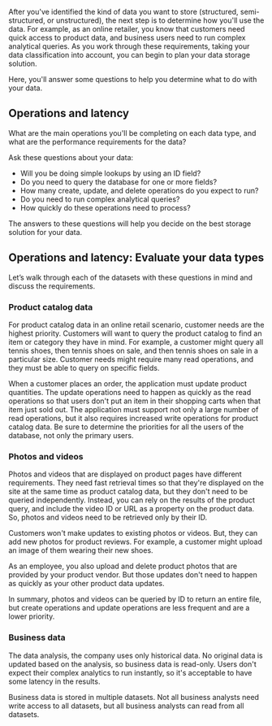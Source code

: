 After you've identified the kind of data you want to store (structured, semi-structured, or unstructured), the next step is to determine how you'll use the data. For example, as an online retailer, you know that customers need quick access to product data, and business users need to run complex analytical queries. As you work through these requirements, taking your data classification into account, you can begin to plan your data storage solution.

Here, you'll answer some questions to help you determine what to do with your data.

## Operations and latency

What are the main operations you'll be completing on each data type, and what are the performance requirements for the data?

Ask these questions about your data:

- Will you be doing simple lookups by using an ID field?
- Do you need to query the database for one or more fields?
- How many create, update, and delete operations do you expect to run?
- Do you need to run complex analytical queries?
- How quickly do these operations need to process?

The answers to these questions will help you decide on the best storage solution for your data.

## Operations and latency: Evaluate your data types

Let’s walk through each of the datasets with these questions in mind and discuss the requirements.

### Product catalog data

For product catalog data in an online retail scenario, customer needs are the highest priority. Customers will want to query the product catalog to find an item or category they have in mind. For example, a customer might query all tennis shoes, then tennis shoes on sale, and then tennis shoes on sale in a particular size. Customer needs might require many read operations, and they must be able to query on specific fields.

When a customer places an order, the application must update product quantities. The update operations need to happen as quickly as the read operations so that users don't put an item in their shopping carts when that item just sold out. The application must support not only a large number of read operations, but it also requires increased write operations for product catalog data. Be sure to determine the priorities for all the users of the database, not only the primary users.

### Photos and videos

Photos and videos that are displayed on product pages have different requirements. They need fast retrieval times so that they're displayed on the site at the same time as product catalog data, but they don't need to be queried independently. Instead, you can rely on the results of the product query, and include the video ID or URL as a property on the product data. So, photos and videos need to be retrieved only by their ID.

Customers won't make updates to existing photos or videos. But, they can add new photos for product reviews. For example, a customer might upload an image of them wearing their new shoes.

As an employee, you also upload and delete product photos that are provided by your product vendor. But those updates don't need to happen as quickly as your other product data updates.

In summary, photos and videos can be queried by ID to return an entire file, but create operations and update operations are less frequent and are a lower priority.  

### Business data

The data analysis, the company uses only historical data. No original data is updated based on the analysis, so business data is read-only. Users don't expect their complex analytics to run instantly, so it's acceptable to have some latency in the results.

Business data is stored in multiple datasets. Not all business analysts need write access to all datasets, but all business analysts can read from all datasets.
